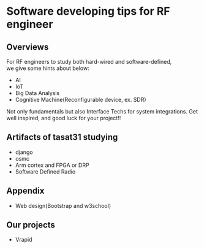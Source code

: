 # Software developing tips for RF engineer
## Overviews

For RF engineers to study both hard-wired and software-defined,  
we give some hints about below:

* AI
* IoT
* Big Data Analysis
* Cognitive Machine(Reconfigurable device, ex. SDR)
 
Not only fundamentals but also Interface Techs for system integrations.
Get well inspired, and good luck for your project!! 

## Artifacts of tasat31 studying

* django
* osmc
* Arm cortex and FPGA or DRP
* Software Defined Radio

## Appendix 

* Web design(Bootstrap and w3school) 

## Our projects

* Vrapid

